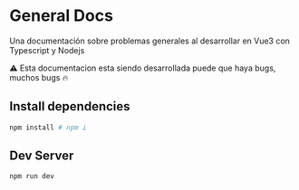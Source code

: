 # General Docs

Una documentación sobre problemas generales al desarrollar en Vue3 con Typescript y Nodejs

:warning: Esta documentacion esta siendo desarrollada puede que haya bugs, muchos bugs :fire: 

## Install dependencies

```bash
npm install # npm i
```

## Dev Server

```bash
npm run dev 
```

